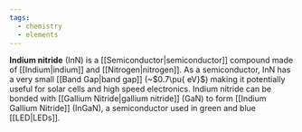 ```yaml
---
tags:
  - chemistry
  - elements
---
```

**Indium nitride** (InN) is a [[Semiconductor|semiconductor]] compound made of [[Indium|indium]] and [[Nitrogen|nitrogen]]. As a semiconductor, InN has a very small [[Band Gap|band gap]] (~$0.7\pu{ eV}$) making it potentially useful for solar cells and high speed electronics. Indium nitride can be bonded with [[Gallium Nitride|gallium nitride]] (GaN) to form [[Indium Gallium Nitride]] (InGaN), a semiconductor used in green and blue [[LED|LEDs]].